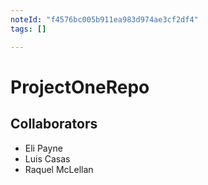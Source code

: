 ```yaml
---
noteId: "f4576bc005b911ea983d974ae3cf2df4"
tags: []

---
```


# ProjectOneRepo
## Collaborators
- Eli Payne
- Luis Casas
- Raquel McLellan